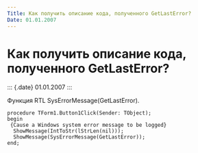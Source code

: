 ```yaml
---
Title: Как получить описание кода, полученного GetLastError?
Date: 01.01.2007
---
```



Как получить описание кода, полученного GetLastError?
=====================================================

::: {.date}
01.01.2007
:::

Функция RTL SysErrorMessage(GetLastError).

    procedure TForm1.Button1Click(Sender: TObject);
    begin
     {Cause a Windows system error message to be logged}
      ShowMessage(IntToStr(lStrLen(nil)));
      ShowMessage(SysErrorMessage(GetLastError));
    end;
